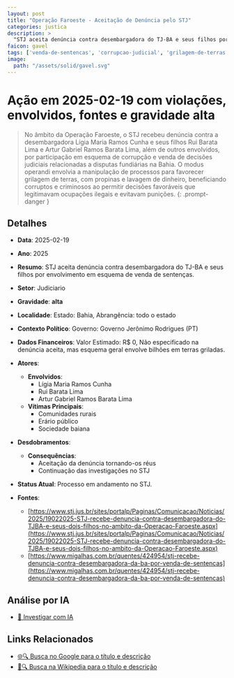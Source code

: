 ```yaml
---
layout: post
title: "Operação Faroeste - Aceitação de Denúncia pelo STJ"
categories: justica
description: > 
  "STJ aceita denúncia contra desembargadora do TJ-BA e seus filhos por envolvimento em esquema de venda de sentenças."
faicon: gavel
tags: ['venda-de-sentencas', 'corrupcao-judicial', 'grilagem-de-terras', 'organizacao-criminosa', 'lavagem-de-dinheiro', 'ligia-maria-ramos-cunha', 'rui-barata-lima', 'artur-gabriel-ramos-barata-lima', 'comunidades-rurais', 'erario-publico', 'sociedade-baiana', 'aceitacao-da-denuncia-tornando-os-reus', 'continuacao-das-investigacoes-no-stj', 'gravidade-alta', 'judiciario']
image:
  path: "/assets/solid/gavel.svg"
---
```


# Ação em 2025-02-19 com violações, envolvidos, fontes e gravidade alta

> No âmbito da Operação Faroeste, o STJ recebeu denúncia contra a desembargadora Lígia Maria Ramos Cunha e seus filhos Rui Barata Lima e Artur Gabriel Ramos Barata Lima, além de outros envolvidos, por participação em esquema de corrupção e venda de decisões judiciais relacionadas a disputas fundiárias na Bahia. O modus operandi envolvia a manipulação de processos para favorecer grilagem de terras, com propinas e lavagem de dinheiro, beneficiando corruptos e criminosos ao permitir decisões favoráveis que legitimavam ocupações ilegais e evitavam punições.
{: .prompt-danger }

## Detalhes
- **Data**: 2025-02-19
- **Ano**: 2025
- **Resumo**: STJ aceita denúncia contra desembargadora do TJ-BA e seus filhos por envolvimento em esquema de venda de sentenças.
- **Setor**: Judiciario
- **Gravidade**: **alta** <i class="fas gavel"></i>
- **Localidade**: Estado: Bahia, Abrangência: todo o estado
- **Contexto Político**: Governo: Governo Jerônimo Rodrigues (PT)
- **Dados Financeiros**: Valor Estimado: R$ 0, Não especificado na denúncia aceita, mas esquema geral envolve bilhões em terras griladas.

- **Atores**:
  - **Envolvidos**:
    - Lígia Maria Ramos Cunha
    - Rui Barata Lima
    - Artur Gabriel Ramos Barata Lima
  - **Vítimas Principais**:
    - Comunidades rurais
    - Erário público
    - Sociedade baiana
- **Desdobramentos**:
  - **Consequências**:
    - Aceitação da denúncia tornando-os réus
    - Continuação das investigações no STJ
- **Status Atual**: Processo em andamento no STJ.

- **Fontes**:
  - [https://www.stj.jus.br/sites/portalp/Paginas/Comunicacao/Noticias/2025/19022025-STJ-recebe-denuncia-contra-desembargadora-do-TJBA-e-seus-dois-filhos-no-ambito-da-Operacao-Faroeste.aspx](https://www.stj.jus.br/sites/portalp/Paginas/Comunicacao/Noticias/2025/19022025-STJ-recebe-denuncia-contra-desembargadora-do-TJBA-e-seus-dois-filhos-no-ambito-da-Operacao-Faroeste.aspx)
  - [https://www.migalhas.com.br/quentes/424954/stj-recebe-denuncia-contra-desembargadora-da-ba-por-venda-de-sentencas](https://www.migalhas.com.br/quentes/424954/stj-recebe-denuncia-contra-desembargadora-da-ba-por-venda-de-sentencas)

## Análise por IA
- [🤖 Investigar com IA](https://www.perplexity.ai/search?q=%20Opera%C3%A7%C3%A3o%20Faroeste%20-%20Aceita%C3%A7%C3%A3o%20de%20Den%C3%BAncia%20pelo%20STJ%20STJ%20aceita%20den%C3%BAncia%20contra%20desembargadora%20do%20TJ-BA%20e%20seus%20filhos%20por%20envolvimento%20em%20esquema%20de%20venda%20de%20senten%C3%A7as.%20No%20%C3%A2mbito%20da%20Opera%C3%A7%C3%A3o%20Faroeste%2C%20o%20STJ%20recebeu%20den%C3%BAncia%20contra%20a%20desembargadora%20L%C3%ADgia%20Maria%20Ramos%20Cunha%20e%20seus%20filhos%20Rui%20Barata%20Lima%20e%20Artur%20Gabriel%20Ramos%20Barata%20Lima%2C%20al%C3%A9m%20de%20outros%20envolvidos%2C%20por%20participa%C3%A7%C3%A3o%20em%20esquema%20de%20corrup%C3%A7%C3%A3o%20e%20venda%20de%20decis%C3%B5es%20judiciais%20relacionadas%20a%20disputas%20fundi%C3%A1rias%20na%20Bahia.%20O%20modus%20operandi%20envolvia%20a%20manipula%C3%A7%C3%A3o%20de%20processos%20para%20favorecer%20grilagem%20de%20terras%2C%20com%20propinas%20e%20lavagem%20de%20dinheiro%2C%20beneficiando%20corruptos%20e%20criminosos%20ao%20permitir%20decis%C3%B5es%20favor%C3%A1veis%20que%20legitimavam%20ocupa%C3%A7%C3%B5es%20ilegais%20e%20evitavam%20puni%C3%A7%C3%B5es.%20venda%20de%20senten%C3%A7as%20corrup%C3%A7%C3%A3o%20judicial%20grilagem%20de%20terras%20organiza%C3%A7%C3%A3o%20criminosa%20lavagem%20de%20dinheiro%202025%20gravidade%20alta%20setor%20Judiciario)

## Links Relacionados
- [🌐🔍 Busca no Google para o título e descrição](https://www.google.com/search?q=%20Opera%C3%A7%C3%A3o%20Faroeste%20-%20Aceita%C3%A7%C3%A3o%20de%20Den%C3%BAncia%20pelo%20STJ%20STJ%20aceita%20den%C3%BAncia%20contra%20desembargadora%20do%20TJ-BA%20e%20seus%20filhos%20por%20envolvimento%20em%20esquema%20de%20venda%20de%20senten%C3%A7as.%20No%20%C3%A2mbito%20da%20Opera%C3%A7%C3%A3o%20Faroeste%2C%20o%20STJ%20recebeu%20den%C3%BAncia%20contra%20a%20desembargadora%20L%C3%ADgia%20Maria%20Ramos%20Cunha%20e%20seus%20filhos%20Rui%20Barata%20Lima%20e%20Artur%20Gabriel%20Ramos%20Barata%20Lima%2C%20al%C3%A9m%20de%20outros%20envolvidos%2C%20por%20participa%C3%A7%C3%A3o%20em%20esquema%20de%20corrup%C3%A7%C3%A3o%20e%20venda%20de%20decis%C3%B5es%20judiciais%20relacionadas%20a%20disputas%20fundi%C3%A1rias%20na%20Bahia.%20O%20modus%20operandi%20envolvia%20a%20manipula%C3%A7%C3%A3o%20de%20processos%20para%20favorecer%20grilagem%20de%20terras%2C%20com%20propinas%20e%20lavagem%20de%20dinheiro%2C%20beneficiando%20corruptos%20e%20criminosos%20ao%20permitir%20decis%C3%B5es%20favor%C3%A1veis%20que%20legitimavam%20ocupa%C3%A7%C3%B5es%20ilegais%20e%20evitavam%20puni%C3%A7%C3%B5es.%20venda%20de%20senten%C3%A7as%20corrup%C3%A7%C3%A3o%20judicial%20grilagem%20de%20terras%20organiza%C3%A7%C3%A3o%20criminosa%20lavagem%20de%20dinheiro%202025%20gravidade%20alta%20setor%20Judiciario)
- [📖🔍 Busca na Wikipedia para o título e descrição](https://pt.wikipedia.org/w/index.php?search=%20Opera%C3%A7%C3%A3o%20Faroeste%20-%20Aceita%C3%A7%C3%A3o%20de%20Den%C3%BAncia%20pelo%20STJ%20STJ%20aceita%20den%C3%BAncia%20contra%20desembargadora%20do%20TJ-BA%20e%20seus%20filhos%20por%20envolvimento%20em%20esquema%20de%20venda%20de%20senten%C3%A7as.%20No%20%C3%A2mbito%20da%20Opera%C3%A7%C3%A3o%20Faroeste%2C%20o%20STJ%20recebeu%20den%C3%BAncia%20contra%20a%20desembargadora%20L%C3%ADgia%20Maria%20Ramos%20Cunha%20e%20seus%20filhos%20Rui%20Barata%20Lima%20e%20Artur%20Gabriel%20Ramos%20Barata%20Lima%2C%20al%C3%A9m%20de%20outros%20envolvidos%2C%20por%20participa%C3%A7%C3%A3o%20em%20esquema%20de%20corrup%C3%A7%C3%A3o%20e%20venda%20de%20decis%C3%B5es%20judiciais%20relacionadas%20a%20disputas%20fundi%C3%A1rias%20na%20Bahia.%20O%20modus%20operandi%20envolvia%20a%20manipula%C3%A7%C3%A3o%20de%20processos%20para%20favorecer%20grilagem%20de%20terras%2C%20com%20propinas%20e%20lavagem%20de%20dinheiro%2C%20beneficiando%20corruptos%20e%20criminosos%20ao%20permitir%20decis%C3%B5es%20favor%C3%A1veis%20que%20legitimavam%20ocupa%C3%A7%C3%B5es%20ilegais%20e%20evitavam%20puni%C3%A7%C3%B5es.%20venda%20de%20senten%C3%A7as%20corrup%C3%A7%C3%A3o%20judicial%20grilagem%20de%20terras%20organiza%C3%A7%C3%A3o%20criminosa%20lavagem%20de%20dinheiro%202025%20gravidade%20alta%20setor%20Judiciario)

